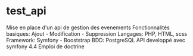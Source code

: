 # test_api
Mise en place d'un api de gestion des evenements
Fonctionnalités basiques: Ajout - Modification - Suppression
Langages: PHP, HTML, scss
Framework: Symfony - Booststrap
BDD: PostgreSQL
API developpé avec symfony 4.4
Emploi de doctrine
